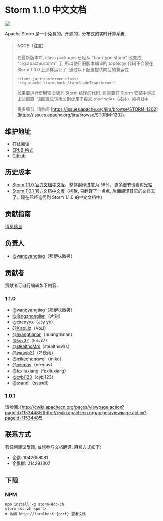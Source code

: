 # Storm 1.1.0 中文文档

![](docs/img/logo.png)

Apache Storm 是一个免费的，开源的，分布式的实时计算系统.

> #### NOTE（注意）
> 
> 在最新版本中, class packages 已经从 "backtype.storm" 改变成 "org.apache.storm" 了, 所以使用旧版本编译的 topology 代码不会像在 Storm 1.0.0 上那样运行了. 通过以下配置提供向后的兼容性
> 
> `client.jartransformer.class: "org.apache.storm.hack.StormShadeTransformer"`
> 
> 如果要运行使用较旧版本 Storm 编译的代码, 则需要在 Storm 安装中添加上述配置. 该配置应该添加到您用于提交 topologies（拓扑）的机器中.
> 
> 更多细节, 请参阅 [https://issues.apache.org/jira/browse/STORM-1202](https://issues.apache.org/jira/browse/STORM-1202).

## 维护地址

+   [在线阅读](http://storm.apachecn.org)
+   [EPUB 格式](https://github.com/apachecn/storm-doc-zh/raw/dl/Storm%201.1.0%20%E4%B8%AD%E6%96%87%E6%96%87%E6%A1%A3.epub)
+   [Github](https://github.com/apachecn/storm-doc-zh/)

## 历史版本

+   [Storm 1.1.0 官方文档中文版](./)，整体翻译进度为 96%，更多细节请看[时光轴](docs/77.md)  
+   [Storm 1.0.1 官方文档中文版](http://cwiki.apachecn.org/pages/viewpage.action?pageId=2884006)（抱歉, 只翻译了一点点, 后面翻译其它的文档去了，现在已经迭代到 Storm 1.1.0 的中文文档中）

## 贡献指南

[请见这里](CONTRIBUTING.md)

## 负责人

* [@wangyangting](https://github.com/wangyangting)（那伊抹微笑）

## 贡献者

贡献者可自行编辑如下内容.

### 1.1.0

* [@wangyangting](https://github.com/wangyangting)（那伊抹微笑）
* [@jiangzhonglian](https://github.com/jiangzhonglian)（片刻）
* [@chenyyx](https://github.com/chenyyx)（Joy yx）
* [@XiaoLiz](https://github.com/XiaoLiz)（VoLi）
* [@huangtianan](https://github.com/huangtianan)（huangtianan）
* [@kris37](https://github.com/kris37)（kris37）
* [@stealthsMrs](https://github.com/stealthsMrs)（stealthsMrs）
* [@youyj521](https://github.com/youyj521)（冷夜雨）
* [@mikechengwei](https://github.com/mikechengwei)（mike）
* [@needav](https://github.com/needav)（needav）
* [@foxliuxiang](https://github.com/foxliuxiang)（foxliuxiang）
* [@cybj123](https://github.com/cybj123)（cybj123）
* [@ssandl](https://github.com/ssandl)（ssandl）

### 1.0.1

请参阅: [http://cwiki.apachecn.org/pages/viewpage.action?pageId=11534485](http://cwiki.apachecn.org/pages/viewpage.action?pageId=11534485)

## 联系方式

有任何建议反馈, 或想参与文档翻译, 麻烦方式如下:

* 企鹅: 1042658081
* 企鹅群: 214293307


## 下载

### NPM

```
npm install -g storm-doc-zh
storm-doc-zh <port>
# 访问 http://localhost:{port} 查看文档
```
